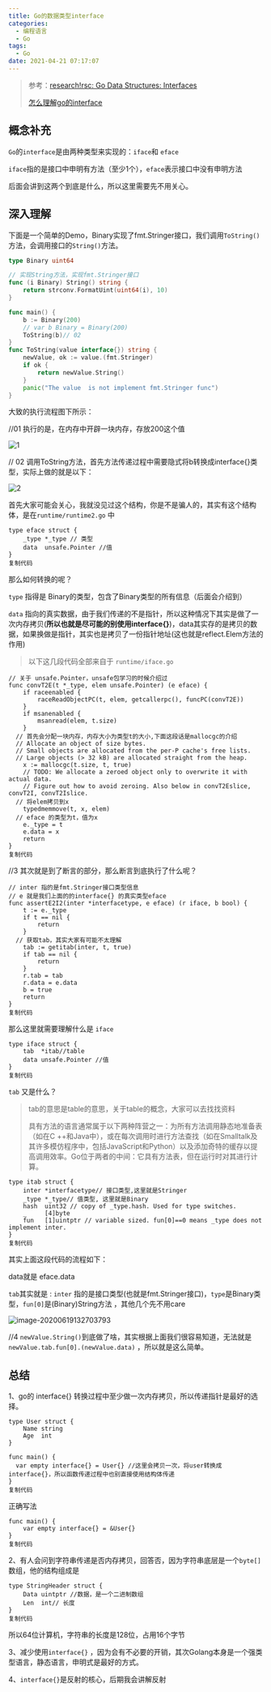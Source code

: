 ```yaml
---
title: Go的数据类型interface
categories:
  - 编程语言
  - Go
tags:
  - Go
date: 2021-04-21 07:17:07
---
```


> 参考：[research!rsc: Go Data Structures: Interfaces](https://research.swtch.com/interfaces)
>
> [怎么理解go的interface](https://blog.csdn.net/yihuliunian/article/details/104784523)

## 概念补充

`Go`的`interface`是由两种类型来实现的：`iface`和 `eface`

`iface`指的是接口中申明有方法（至少1个），`eface`表示接口中没有申明方法

后面会讲到这两个到底是什么，所以这里需要先不用关心。

## 深入理解

下面是一个简单的Demo，Binary实现了fmt.Stringer接口，我们调用`ToString()`方法，会调用接口的`String()`方法。

```go
type Binary uint64

// 实现String方法，实现fmt.Stringer接口
func (i Binary) String() string {
	return strconv.FormatUint(uint64(i), 10)
}

func main() {
	b := Binary(200)
    // var b Binary = Binary(200)
	ToString(b)// 02
}
func ToString(value interface{}) string {
	newValue, ok := value.(fmt.Stringer)
	if ok {
		return newValue.String()
	}
	panic("The value  is not implement fmt.Stringer func")
}
```

大致的执行流程图下所示：

//01 执行的是，在内存中开辟一块内存，存放200这个值

![1](https://www.cmdbyte.com/2021/02/%E6%88%AA%E5%B1%8F2021-04-21%2007.22.44.png)

// 02 调用ToString方法，首先方法传递过程中需要隐式将b转换成interface{}类型，实际上做的就是以下：

![2](https://www.cmdbyte.com/2021/02/%E6%88%AA%E5%B1%8F2021-04-21%2007.23.38.png)

首先大家可能会关心，我就没见过这个结构，你是不是骗人的，其实有这个结构体，是在`runtime/runtime2.go` 中

```
type eface struct {
	_type *_type // 类型
	data  unsafe.Pointer //值
}
复制代码
```

那么如何转换的呢？

`type` 指得是 Binary的类型，包含了Binary类型的所有信息（后面会介绍到）

`data` 指向的真实数据，由于我们传递的不是指针，所以这种情况下其实是做了一次内存拷贝(**所以也就是尽可能的别使用interface{}**)，data其实存的是拷贝的数据，如果换做是指针，其实也是拷贝了一份指针地址(这也就是reflect.Elem方法的作用)

>  以下这几段代码全部来自于 `runtime/iface.go`

```
// 关于 unsafe.Pointer，unsafe包学习的时候介绍过
func convT2E(t *_type, elem unsafe.Pointer) (e eface) {
	if raceenabled {
		raceReadObjectPC(t, elem, getcallerpc(), funcPC(convT2E))
	}
	if msanenabled {
		msanread(elem, t.size)
	}
  // 首先会分配一块内存，内存大小为类型t的大小,下面这段话是mallocgc的介绍
  // Allocate an object of size bytes.
  // Small objects are allocated from the per-P cache's free lists.
  // Large objects (> 32 kB) are allocated straight from the heap.
	x := mallocgc(t.size, t, true)
	// TODO: We allocate a zeroed object only to overwrite it with actual data.
	// Figure out how to avoid zeroing. Also below in convT2Eslice, convT2I, convT2Islice.
  // 将elem拷贝到x 
	typedmemmove(t, x, elem)
  // eface 的类型为t，值为x
	e._type = t
	e.data = x
	return
}
复制代码
```

//3 其次就是到了断言的部分，那么断言到底执行了什么呢？

```
// inter 指的是fmt.Stringer接口类型信息
// e 就是我们上面的的interface{} 的真实类型eface
func assertE2I2(inter *interfacetype, e eface) (r iface, b bool) {
	t := e._type
	if t == nil {
		return
	}
  // 获取tab，其实大家有可能不太理解
	tab := getitab(inter, t, true)
	if tab == nil {
		return
	}
	r.tab = tab
	r.data = e.data
	b = true
	return
}
复制代码
```

那么这里就需要理解什么是 `iface`

```
type iface struct {
	tab  *itab//table
	data unsafe.Pointer //值
}
复制代码
```

`tab` 又是什么？

>  tab的意思是table的意思，关于table的概念，大家可以去找找资料
>
>  具有方法的语言通常属于以下两种阵营之一：为所有方法调用静态地准备表（如在C ++和Java中），或在每次调用时进行方法查找（如在Smalltalk及其许多模仿程序中，包括JavaScript和Python）以及添加奇特的缓存以提高调用效率。Go位于两者的中间：它具有方法表，但在运行时对其进行计算。

```
type itab struct {
	inter *interfacetype// 接口类型,这里就是Stringer
	_type *_type// 值类型,	这里就是Binary
	hash  uint32 // copy of _type.hash. Used for type switches.
	_     [4]byte
	fun   [1]uintptr // variable sized. fun[0]==0 means _type does not implement inter.
}
复制代码
```

其实上面这段代码的流程如下：

data就是 eface.data

`tab`其实就是 : `inter` 指的是接口类型(也就是fmt.Stringer接口)，`type`是Binary类型，`fun[0]`是(Binary)String方法 ，其他几个先不用care

![image-20200619132703793](https://static.studygolang.com/200620/7560d94fd55ff8286bf552e69f43464b.png)

//4 `newValue.String()`到底做了啥，其实根据上面我们很容易知道，无法就是`newValue.tab.fun[0].(newValue.data)` ，所以就是这么简单。

## 总结

1、go的 interface{} 转换过程中至少做一次内存拷贝，所以传递指针是最好的选择。

```
type User struct {
	Name string
	Age  int
}

func main() {
  var empty interface{} = User{} //这里会拷贝一次，将user转换成interface{}，所以函数传递过程中也别直接使用结构体传递
}
复制代码
```

正确写法

```
func main() {
	var empty interface{} = &User{}
}
复制代码
```

2、有人会问到字符串传递是否内存拷贝，回答否，因为字符串底层是一个`byte[]` 数组，他的结构组成是

```
type StringHeader struct {
	Data uintptr //数据，是一个二进制数组
	Len  int// 长度
}
复制代码
```

所以64位计算机，字符串的长度是128位，占用16个字节

3、减少使用`interface{}` ，因为会有不必要的开销，其次Golang本身是一个强类型语言，静态语言，申明式是最好的方式。

4、`interface{}`是反射的核心，后期我会讲解反射
